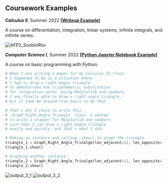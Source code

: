 ## Coursework Examples

<!---
June 30, 2022
For the example writeup image,
I needed to add a light grey (HTML Color Code F6F8FA)
border around it so that it doesn't just blend in too much
with a white background -- e.g. GitHub on desktop.

I used Gimp. 'Filter' 'Decor' 'Border' size 4, D value 1

Plus, you can see the HTML color code on any website on Chrome
on Chrome Developer's mode by typing Ctrl + Shift + c
--->

***Calculus II***, Summer 2022 **[[Writeup Example](https://github.com/soobinrho/college-programming/blob/main/summer_2022/calculus_II/AFP2_SoobinRho.pdf)]**

A course on differentiation, integration,
linear systems, infinite integrals, and
infinite series.

![AFP2_SoobinRho](https://user-images.githubusercontent.com/19341857/176699968-c9cd420b-b0f9-47d5-98cb-320e533e9907.png)

***Computer Science I***, Summer 2022 **[[Python Jupyter Notebook Example](https://github.com/soobinrho/college-programming/blob/main/summer_2022/computer_science_I/15_final_project.ipynb)]**

A course on basic programming with Python.

```Python
# When I was writing a paper for my Calculus II class, 
# I happened to be in a situation where 
# I had to draw a right-angle triangle 
# to demonstrate how trigonometric substitution 
# for integration works. Using Matplotlib and seaborn, 
# I was finally able to draw a right-angle triangle, 
# but it took me around five hours to do that.

# That's why I chose to write this 
# `Graph_Right_Angle_Triangle` class. I wanted 
# to write a wrapper for Matplotlib and seaborn 
# such that I can draw a right-angle triangle 
# easily and quickly, and that's what I did.

# Making an instance and calling .show() to graph the triangle.
triangle_1 = Graph_Right_Angle_Trinalge(len_adjacent=12, len_opposite=12)
triangle_1.show()

# Graphing another instance.
triangle_2 = Graph_Right_Angle_Trinalge(len_adjacent=12, len_opposite=7)
triangle_2.show()
```
![output_3_1](https://user-images.githubusercontent.com/19341857/176696554-3a81950c-e087-44a8-b3fe-2b7695275e62.svg)
![output_3_2](https://user-images.githubusercontent.com/19341857/176696587-50ca1232-f5ff-4d00-9cc9-ad9834ba6589.svg)






<!---

***Computer Science II***, Summer 2022 **[[Example](https://github.com/soobinrho/college-programming/blob/main/summer_2022/computer_science_I/15_final_project.ipynb)]**

Description




"A Note About Git Commit Messages" by Tim Pope
https://tbaggery.com/2008/04/19/a-note-about-git-commit-messages.html

Capitalized, short (50 chars or less) summary

More detailed explanatory text, if necessary.  Wrap it to about 72
characters or so.  In some contexts, the first line is treated as the
subject of an email and the rest of the text as the body.  The blank
line separating the summary from the body is critical (unless you omit
the body entirely); tools like rebase can get confused if you run the
two together.

Write your commit message in the imperative: "Fix bug" and not "Fixed bug"
or "Fixes bug."  This convention matches up with commit messages generated
by commands like git merge and git revert.



# Moving all files ending with .ipynb
mv *.ipynb ./summer2022/

# Moving all files starting with `number_`
mv *\n_* ./summer2022/

soobinrho/soobinrho is a ✨ special ✨ repository because its `README.md` (this file) appears on your GitHub profile.
You can click the Preview link to take a look at your changes.

- 👋 Hi, I’m @soobinrho
- 👀 I’m interested in ...
- 🌱 I’m currently learning ...
- 💞️ I’m looking to collaborate on ...
- 📫 How to reach me ...
--->
